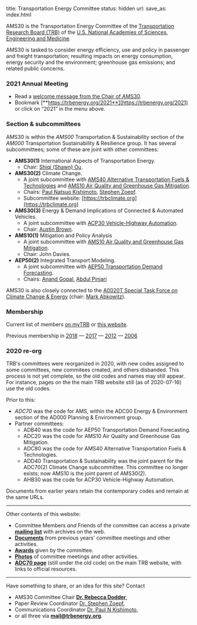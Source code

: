 title: Transportation Energy Committee
status: hidden
url:
save_as: index.html

AMS30 is the Transportation Energy Committee of the [Transportation Research Board (TRB)](http://www.trb.org) of the [U.S. National Academies of Sciences, Engineering and Medicine](http://www.nationalacademies.org).

AMS30 is tasked to consider energy efficiency, use and policy in passenger and freight transportation; resulting impacts on energy consumption, energy security and the environment; greenhouse gas emissions; and related public concerns.

### 2021 Annual Meeting

- Read a [welcome message from the Chair of AMS30]({filename}/news/2021-01-05.rst).
- Bookmark [**https://trbenergy.org/2021**](https://trbenergy.org/2021) or click on “2021” in the menu above.

### Section & subcommittees

AMS30 is within the *AMS00* Transportation & Sustainability section of the *AM000* Transportation Sustainability & Resilience group.
It has several subcommittees; some of these are joint with other committees:

- **AMS30(1)** International Aspects of Transportation Energy.
    - Chair: [Shiqi (Shawn) Ou](mailto:ous1@ornl.gov).
- **AMS30(2)** Climate Change.
    - A joint subcommittee with [AMS40 Alternative Transportation Fuels & Technologies](http://www.trb.org/ADC80/ADC80.aspx) and [AMS10 Air Quality and Greenhouse Gas Mitigation](http://www.trb.org/ADC20/ADC20.aspx).
    - Chairs: [Paul Natsuo Kishimoto](mailto:paul.kishimoto@iiasa.ac.at), [Stephen Zoepf](mailto:szoepf@stanford.edu).
    - Subcommittee website: [https://trbclimate.org](https://trbclimate.org)
- **AMS30(3)** Energy & Demand Implications of Connected & Automated Vehicles.
    - A joint subcommittee with [ACP30 Vehicle-Highway Automation](http://www.trb.org/AHB30/AHB30.aspx).
    - Chair: [Austin Brown](mailto:dokbrown@gmail.com).
- **AMS10(1)** Mitigation and Policy Analysis
    - A joint subcommittee with [AMS10 Air Quality and Greenhouse Gas Mitigation](http://www.trb.org/ADC20/ADC20.aspx).
    - Chair: John Davies.
- **AEP50(2)** Integrated Transport Modeling.
    - A joint subcommittee with [AEP50 Transportation Demand Forecasting](http://www.trb.org/ADB40/ADB40.aspx).
    - Chairs: [Anand Gopal](mailto:ARGopal@lbl.gov), [Abdul Pinjari](mailto:apinjari@usf.edu)

AMS30 is also closely connected to the [A0020T Special Task Force on Climate Change & Energy](http://www.trb.org/A0020T/A0020T.aspx) (chair: [Mark Abkowitz](mailto:mark.abkowitz@vanderbilt.edu)).

### Membership
Current list of members [on myTRB](https://www.mytrb.org/CommitteeDetails.aspx?CMTID=1182) or [this website](/members/2020).

Previous membership in [2018](/members/2018) —
[2017](/members/2017) —
[2012](/members/2012) —
[2006](/members/2006)

### 2020 re-org

TRB's committees were reorganized in 2020, with new codes assigned to some committees, new commitees created, and others disbanded.
This process is not yet complete, so the old codes and names may still appear.
For instance, pages on the the main TRB website still (as of 2020-07-16) use the old codes.

Prior to this:

- *ADC70* was the code for AMS, within the ADC00 Energy & Environment section of the AD000 Planning & Environment group.
- Partner committees:
    - ADB40 was the code for AEP50 Transportation Demand Forecasting.
    - ADC20 was the code for AMS10 Air Quality and Greenhouse Gas Mitigation.
    - ADC80 was the code for AMS40 Alternative Transportation Fuels & Technologies.
    - ADD40 Transportation & Sustainability was the joint parent for the ADC70(2) Climate Change subcommittee. This committee no longer exists; now AMS10 is the joint parent of AMS30(2).
    - AHB30 was the code for ACP30 Vehicle-Highway Automation.

Documents from earlier years retain the contemporary codes and remain at the same URLs.

----

Other contents of this website:

- Committee Members *and* Friends of the committee can access a private [**mailing list**]({filename}mailing-lists.rst) with archives on the web.
- [**Documents**](/documents) from previous years' committee meetings and other activities.
- [**Awards**](/awards) given by the committee.
- [**Photos**](/photos) of committee meetings and other activities.
- [**ADC70 page**](http://www.trb.org/ADC70/ADC70.aspx) (still under the old code) on the main TRB website, with links to official resources.

-----

Have something to share, or an idea for this site?
Contact

- AMS30 Committee Chair [**Dr. Rebecca Dodder**](mailto:dodder.rebecca@epa.gov),
- Paper Review Coordinator [Dr. Stephen Zoepf](mailto:szoepf@stanford.edu),
- Communications Coordinator [Dr. Paul N Kishimoto](mailto:mail@paul.kishimoto.name),
- or all three via [**mail@trbenergy.org**](mailto:mail@trbenergy.org).
